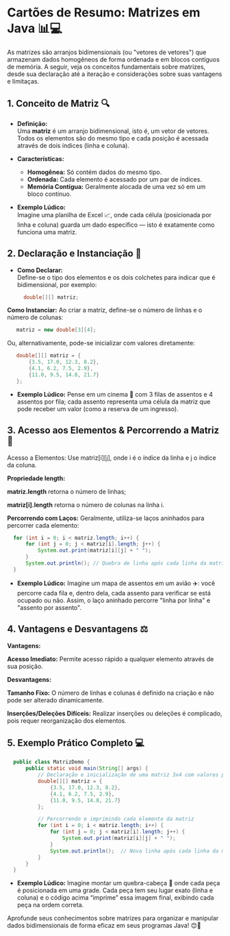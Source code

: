 # Cartões de Resumo: Matrizes em Java 📊💻

  As matrizes são arranjos bidimensionais (ou "vetores de vetores") que armazenam dados homogêneos de forma ordenada e em blocos contíguos de memória. A seguir, veja os conceitos fundamentais sobre matrizes, desde sua declaração até a iteração e considerações sobre suas vantagens e limitaças.



## 1. Conceito de Matriz 🔍

  - **Definição:**  
    Uma **matriz** é um arranjo bidimensional, isto é, um vetor de vetores. Todos os elementos são do mesmo tipo e cada posição é acessada através de dois índices (linha e coluna).
   
  - **Características:**  
    - **Homogênea:** Só contém dados do mesmo tipo.  
    - **Ordenada:** Cada elemento é acessado por um par de índices.  
    - **Memória Contígua:** Geralmente alocada de uma vez só em um bloco contínuo.

 - **Exemplo Lúdico:**  
  Imagine uma planilha de Excel 📈, onde cada célula (posicionada por linha e coluna) guarda um dado específico — isto é exatamente como funciona uma matriz.



## 2. Declaração e Instanciação 🔧

- **Como Declarar:**  
  Define-se o tipo dos elementos e os dois colchetes para indicar que é bidimensional, por exemplo:
  ```java
    double[][] matriz;
  ```

**Como Instanciar:** Ao criar a matriz, define-se o número de linhas e o número de colunas:
 ```java
    matriz = new double[3][4];
  ```
  Ou, alternativamente, pode-se inicializar com valores diretamente:
 ```java
    double[][] matriz = {
        {3.5, 17.0, 12.3, 8.2},
        {4.1, 6.2, 7.5, 2.9},
        {11.0, 9.5, 14.8, 21.7}
    };
  ```

 - **Exemplo Lúdico:**
  Pense em um cinema 🎥 com 3 filas de assentos e 4 assentos por fila; cada assento representa uma célula da matriz que pode receber um valor (como a reserva de um ingresso).


## 3. Acesso aos Elementos & Percorrendo a Matriz 🏹
  Acesso a Elementos: Use matriz[i][j], onde i é o índice da linha e j o índice da coluna.

  **Propriedade length:**

  **matriz.length** retorna o número de linhas;

  **matriz[i].length** retorna o número de colunas na linha i.

  **Percorrendo com Laços:** Geralmente, utiliza-se laços aninhados para percorrer cada elemento:
  ```java
    for (int i = 0; i < matriz.length; i++) {
        for (int j = 0; j < matriz[i].length; j++) {
            System.out.print(matriz[i][j] + " ");
        }
        System.out.println(); // Quebra de linha após cada linha da matriz
    }
  ```

  - **Exemplo Lúdico:** 
  Imagine um mapa de assentos em um avião ✈️: você percorre cada fila e, dentro dela, cada assento para verificar se está ocupado ou não. Assim, o laço aninhado percorre "linha por linha" e "assento por assento".


## 4. Vantagens e Desvantagens ⚖️
  **Vantagens:**

  **Acesso Imediato:** Permite acesso rápido a qualquer elemento através de sua posição.

  **Desvantagens:**

  **Tamanho Fixo:** O número de linhas e colunas é definido na criação e não pode ser alterado dinamicamente.

  **Inserções/Deleções Difíceis:** Realizar inserções ou deleções é complicado, pois requer reorganização dos elementos.


## 5. Exemplo Prático Completo 💻
  ```java
    public class MatrizDemo {
        public static void main(String[] args) {
            // Declaração e inicialização de uma matriz 3x4 com valores pré-definidos
            double[][] matriz = {
                {3.5, 17.0, 12.3, 8.2},
                {4.1, 6.2, 7.5, 2.9},
                {11.0, 9.5, 14.8, 21.7}
            };

            // Percorrendo e imprimindo cada elemento da matriz
            for (int i = 0; i < matriz.length; i++) {
                for (int j = 0; j < matriz[i].length; j++) {
                    System.out.print(matriz[i][j] + " ");
                }
                System.out.println();  // Nova linha após cada linha da matriz
            }
        }
    }
  ```

  - **Exemplo Lúdico:** Imagine montar um quebra-cabeça 🧩 onde cada peça é posicionada em uma grade. Cada peça tem seu lugar exato (linha e coluna) e o código acima “imprime” essa imagem final, exibindo cada peça na ordem correta.

Aprofunde seus conhecimentos sobre matrizes para organizar e manipular dados bidimensionais de forma eficaz em seus programas Java! 😊🚀